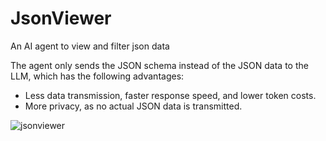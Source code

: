 # JsonViewer

An AI agent to view and filter json data

The agent only sends the JSON schema instead of the JSON data to the LLM, which has the following advantages:

- Less data transmission, faster response speed, and lower token costs.
- More privacy, as no actual JSON data is transmitted.

![jsonviewer](https://github.com/user-attachments/assets/dea02139-3a59-4ce3-841d-a00f15a8c584)